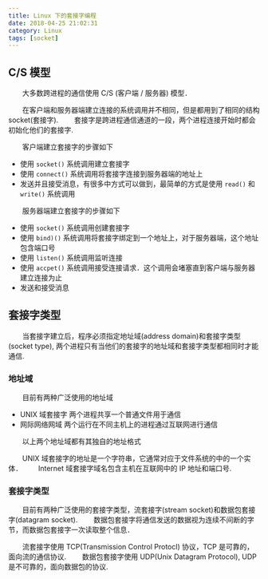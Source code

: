 ```yaml
---
title: Linux 下的套接字编程
date: 2018-04-25 21:02:31
category: Linux
tags: [socket]
---
```


## C/S 模型

　　大多数跨进程的通信使用 C/S (客户端 / 服务器) 模型．
<!-- more -->
　　在客户端和服务器端建立连接的系统调用并不相同，但是都用到了相同的结构 socket(套接字).
　　套接字是跨进程通信通道的一段，两个进程连接开始时都会初始化他们的套接字.

　　客户端建立套接字的步骤如下
- 使用 `socket()` 系统调用建立套接字
- 使用 `connect()` 系统调用将套接字连接到服务器端的地址上
- 发送并且接受消息，有很多中方式可以做到，最简单的方式是使用 `read()` 和 `write()` 系统调用

　　服务器端建立套接字的步骤如下
- 使用 `socket()` 系统调用创建套接字
- 使用 `bind)()` 系统调用将套接字绑定到一个地址上，对于服务器端，这个地址包含端口号
- 使用 `listen()` 系统调用监听连接
- 使用 `accpet()` 系统调用接受连接请求．这个调用会堵塞直到客户端与服务器建立连接为止
- 发送和接受消息

## 套接字类型

　　当套接字建立后，程序必须指定地址域(address domain)和套接字类型(socket type), 两个进程只有当他们的套接字的地址域和套接字类型都相同时才能通信.

### 地址域

　　目前有两种广泛使用的地址域
- UNIX 域套接字
    两个进程共享一个普通文件用于通信
- 网际网络网域
    两个运行在不同主机上的进程通过互联网进行通信

　　以上两个地址域都有其独自的地址格式

　　UNIX 域套接字的地址是一个字符串，它通常对应于文件系统的中的一个实体．
　　Internet 域套接字域名包含主机在互联网中的 IP 地址和端口号.

### 套接字类型

　　目前有两种广泛使用的套接字类型，流套接字(stream socket)和数据包套接字(datagram socket).
　　数据包套接字将通信发送的数据视为连续不间断的字节，而数据包套接字一次读取整个信息．

　　流套接字使用 TCP(Transmission Control Protocl) 协议，TCP 是可靠的，面向流的通信协议.
　　数据包套接字使用 UDP(Unix Datagram Protocol), UDP 是不可靠的，面向数据包的协议.

